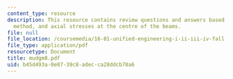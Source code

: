 ```yaml
---
content_type: resource
description: This resource contains review questions and answers based on Macaulay's
  method, and axial stresses at the centre of the beams.
file: null
file_location: /coursemedia/16-01-unified-engineering-i-ii-iii-iv-fall-2005-spring-2006/b45d493a0e8739c8adecca28ddcb78a6_mudgm8.pdf
file_type: application/pdf
resourcetype: Document
title: mudgm8.pdf
uid: b45d493a-0e87-39c8-adec-ca28ddcb78a6
---
```

